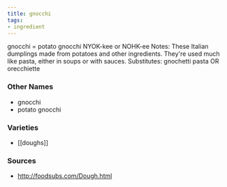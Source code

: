 ```yaml
---
title: gnocchi
tags:
- ingredient
---
```

gnocchi = potato gnocchi NYOK-kee or NOHK-ee Notes: These Italian dumplings made from potatoes and other ingredients. They're used much like pasta, either in soups or with sauces. Substitutes: gnochetti pasta OR orecchiette

### Other Names

* gnocchi
* potato gnocchi

### Varieties

* [[doughs]]

### Sources
* http://foodsubs.com/Dough.html
